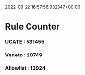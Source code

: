 2022-09-22 16:57:56.932347+00:00
# Rule Counter 
 ### UCATE : 531455

 ### Veneto : 20749

 ### Allowlist : 13924